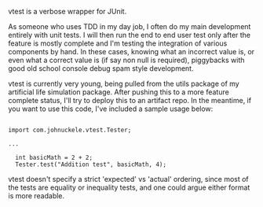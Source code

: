 vtest is a verbose wrapper for JUnit.

As someone who uses TDD in my day job, I often do my main development entirely with unit tests. I will then run the end to end user test only after the feature is mostly complete and I'm testing the integration of various components by hand. In these cases, knowing what an incorrect value is, or even what a correct value is (if say non null is required), piggybacks with good old school console debug spam style development.

vtest is currently very young, being pulled from the utils package of my artificial life simulation package. After pushing this to a more feature complete status, I'll try to deploy this to an artifact repo. In the meantime, if you want to use this code, I've included a sample usage below:

<pre><code>
import com.johnuckele.vtest.Tester;

...

  int basicMath = 2 + 2;
  Tester.test("Addition test", basicMath, 4);
</code></pre>

vtest doesn't specify a strict 'expected' vs 'actual' ordering, since most of the tests are equality or inequality tests, and one could argue either format is more readable.